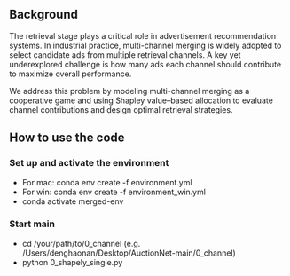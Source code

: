 ## Background

The retrieval stage plays a critical role in advertisement recommendation systems. In industrial practice, multi-channel merging is widely adopted to select candidate ads from multiple retrieval channels. A key yet underexplored challenge is how many ads each channel should contribute to maximize overall performance.

We address this problem by modeling multi-channel merging as a cooperative game and using Shapley value–based allocation to evaluate channel contributions and design optimal retrieval strategies.

## How to use the code

### Set up and activate the environment

- For mac: conda env create -f environment.yml
- For win: conda env create -f environment_win.yml
- conda activate merged-env

### Start main
- cd /your/path/to/0_channel (e.g. /Users/denghaonan/Desktop/AuctionNet-main/0_channel)
- python 0_shapely_single.py

